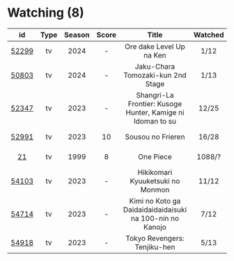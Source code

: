 # Watching (8)

|                      id                      | Type | Season | Score |                            Title                           | Watched |    Updated   | Start Date |
| :------------------------------------------: | :--: | :----: | :---: | :--------------------------------------------------------: | :-----: | :----------: | :--------: |
| [52299](https://myanimelist.net/anime/52299) |  tv  |  2024  |   -   |                  Ore dake Level Up na Ken                  |   1/12  |   Yesterday  | 01/07/2024 |
| [50803](https://myanimelist.net/anime/50803) |  tv  |  2024  |   -   |              Jaku-Chara Tomozaki-kun 2nd Stage             |   1/13  |  5 days ago  | 01/03/2024 |
| [52347](https://myanimelist.net/anime/52347) |  tv  |  2023  |   -   | Shangri-La Frontier: Kusoge Hunter, Kamige ni Idoman to su |  12/25  |   Last week  | 12/30/2023 |
| [52991](https://myanimelist.net/anime/52991) |  tv  |  2023  |   10  |                      Sousou no Frieren                     |  16/28  |  2 weeks ago | 12/15/2023 |
|    [21](https://myanimelist.net/anime/21)    |  tv  |  1999  |   8   |                          One Piece                         |  1088/? |  2 weeks ago | 01/01/2013 |
| [54103](https://myanimelist.net/anime/54103) |  tv  |  2023  |   -   |              Hikikomari Kyuuketsuki no Monmon              |  11/12  |  2 weeks ago | 10/08/2023 |
| [54714](https://myanimelist.net/anime/54714) |  tv  |  2023  |   -   |  Kimi no Koto ga Daidaidaidaidaisuki na 100-nin no Kanojo  |   7/12  |  3 weeks ago | 12/06/2023 |
| [54918](https://myanimelist.net/anime/54918) |  tv  |  2023  |   -   |                Tokyo Revengers: Tenjiku-hen                |   5/13  | 2 months ago | 10/04/2023 |